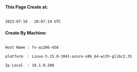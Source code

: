
   
#### This Page Create at:

```bash

2023-07-18 - 20:07:19 UTC

```

#### Create By Machine:

```bash

Host Name : fv-az206-458

platform  : Linux-5.15.0-1041-azure-x86_64-with-glibc2.35

Ip Local  : 10.1.0.208

```

